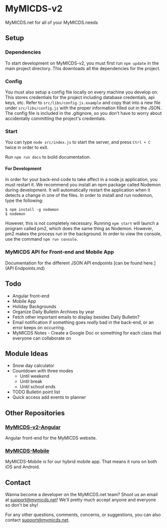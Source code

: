 # MyMICDS-v2
MyMICDS.net for all of your MyMICDS.needs

## Setup
### Dependencies
To start development on MyMICDS-v2, you must first run `npm update` in the main project directory. This downloads all the dependencies for the project.
### Config
You must also setup a config file locally on every machine you develop on. This stores credentials for the project including database credentials, api keys, etc. Refer to `src/libs/config.js.example` and copy that into a new file under `src/libs/config.js` with the proper information filled out in the JSON. The config file is included in the .gitignore, so you don't have to worry about accidentally committing the project's credentials.
### Start
You can type `node src/index.js` to start the server, and press `Ctrl + C` twice in order to exit.

Run `npm run docs` to build documentation.
#### For Development
In order for your back-end code to take affect in a node.js application, you must restart it. We recommend you install an npm package called Nodemon during development. It will automatically restart the application when it detects a change in one of the files. In order to install and run nodemon, type the following:
```
$ npm install -g nodemon
$ nodemon
```
However, this is not completely necessary. Running `npm start` will launch a program called pm2, which does the same thing as Nodemon. However, pm2 makes the process run in the background. In order to view the console, use the command `npm run console`.


### MyMICDS API for Front-end and Mobile App
Documentation for the different JSON API endpoints [can be found here.](API Endpoints.md)

## Todo
- Angular front-end
- Mobile App
- Holiday Backgrounds
- Organize Daily Bulletin Archives by year
- Fetch other important emails to display besides Daily Bulletin?
- Email notification if something goes _really_ bad in the back-end, or an error keeps on occurring.
- MyMICDS Notes - Create a Google Doc or something for each class that everyone can collaborate on

## Module Ideas
- Snow day calculator
- Countdown with three modes
  - Until weekend
  - Until break
  - Until school ends
- TODO Bulletin point list
- Quick access add events to planner

## Other Repositories
### [MyMICDS-v2-Angular](https://github.com/michaelgira23/MyMICDS-v2-Angular)
Angular front-end for the MyMICDS website.
### [MyMICDS-Mobile](https://github.com/michaelgira23/MyMICDS-Mobile)
MyMICDS-Mobile is for our hybrid mobile app. That means it runs on both iOS and Android.

## Contact
Wanna become a developer on the MyMICDS.net team? Shoot us an email at [support@mymicds.net](mailto:support@mymicds.net)! We'll pretty much accept anyone and everyone so don't be shy!

For any other questions, comments, concerns, or suggestions, you can also contact support@mymicds.net.
